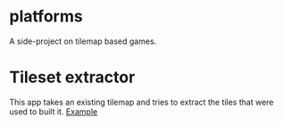 # platforms
A side-project on tilemap based games.

# Tileset extractor
This app takes an existing tilemap and tries to extract the tiles that were used to built it.
[Example](http://cache.andre-michelle.com/tools/html/tileset-extractor.html)